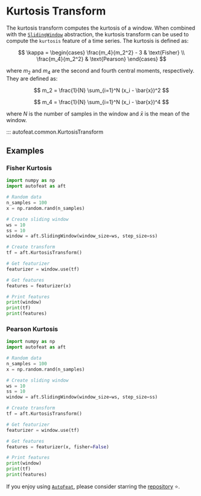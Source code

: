 # Kurtosis Transform

The kurtosis transform computes the kurtosis of a window. When combined with the [`SlidingWindow`](../core/fixed_window.md) abstraction, the kurtosis transform can be used to compute the `kurtosis` feature of a time series. The kurtosis is defined as:

$$
\kappa = \begin{cases}
\frac{m_4}{m_2^2} - 3 & \text{Fisher} \\
\frac{m_4}{m_2^2} & \text{Pearson}
\end{cases}
$$

where $m_2$ and $m_4$ are the second and fourth central moments, respectively. They are defined as:

$$
m_2 = \frac{1}{N} \sum_{i=1}^N (x_i - \bar{x})^2
$$

$$
m_4 = \frac{1}{N} \sum_{i=1}^N (x_i - \bar{x})^4
$$

where $N$ is the number of samples in the window and $\bar{x}$ is the mean of the window.

::: autofeat.common.KurtosisTransform
      

## Examples

### Fisher Kurtosis

```python
import numpy as np
import autofeat as aft

# Random data
n_samples = 100
x = np.random.rand(n_samples)

# Create sliding window
ws = 10
ss = 10
window = aft.SlidingWindow(window_size=ws, step_size=ss)

# Create transform
tf = aft.KurtosisTransform()

# Get featurizer
featurizer = window.use(tf)

# Get features
features = featurizer(x)

# Print features
print(window)
print(tf)
print(features)
```

### Pearson Kurtosis

```python
import numpy as np
import autofeat as aft

# Random data
n_samples = 100
x = np.random.rand(n_samples)

# Create sliding window
ws = 10
ss = 10
window = aft.SlidingWindow(window_size=ws, step_size=ss)

# Create transform
tf = aft.KurtosisTransform()

# Get featurizer
featurizer = window.use(tf)

# Get features
features = featurizer(x, fisher=False)

# Print features
print(window)
print(tf)
print(features)
```

If you enjoy using [`AutoFeat`](../../index.md), please consider starring the [repository](https://github.com/autonlab/AutoFeat) ⭐️.